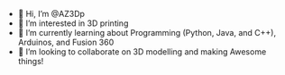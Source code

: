- 👋 Hi, I’m @AZ3Dp
- 👀 I’m interested in 3D printing
- 🌱 I’m currently learning about Programming (Python, Java, and C++), Arduinos, and Fusion 360
- 💞️ I’m looking to collaborate on 3D modelling and making Awesome things!

<!---
AZ3Dp/AZ3Dp is a ✨ special ✨ repository because its `README.md` (this file) appears on your GitHub profile.
You can click the Preview link to take a look at your changes.
--->
